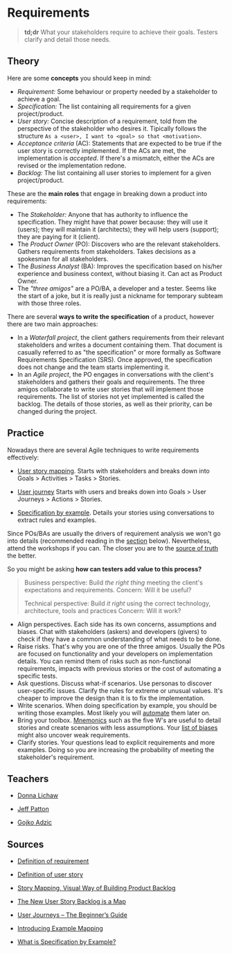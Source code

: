 # Requirements

> **td;dr** What your stakeholders require to achieve their goals. Testers clarify and detail those needs.

## Theory

Here are some **concepts** you should keep in mind:

- *Requirement:* Some behaviour or property needed by a stakeholder to achieve a goal.
- *Specification:* The list containing all requirements for a given project/product.
- *User story:* Concise description of a requirement, told from the perspective of the stakeholder who desires it. Tipically follows the structure `As a <user>, I want to <goal> so that <motivation>`.
- *Acceptance criteria* (AC): Statements that are expected to be true if the user story is correctly implemented. If the ACs are met, the implementation is *accepted*. If there's a mismatch, either the ACs are revised or the implementation redone.
- *Backlog:* The list containing all user stories to implement for a given project/product.

These are the **main roles** that engage in breaking down a product into requirements:

- The *Stakeholder:* Anyone that has authority to influence the specification. They might have that power because: they will use it (users); they will maintain it (architects); they will help users (support); they are paying for it (client).
- The *Product Owner* (PO): Discovers who are the relevant stakeholders. Gathers requirements from stakeholders. Takes decisions as a spokesman for all stakeholders.
- The *Business Analyst* (BA): Improves the specification based on his/her experience and business context, without biasing it. Can act as Product Owner.
- The *"three amigos"* are a PO/BA, a developer and a tester. Seems like the start of a joke, but it is really just a nickname for temporary subteam with those three roles.

There are several **ways to write the specification** of a product, however there are two main approaches:

- In a *Waterfall project*, the client gathers requirements from their relevant stakeholders and writes a document containing them. That document is casually referred to as "the specification" or more formally as Software Requirements Specification (SRS). Once approved, the specification does not change and the team starts implementing it.
- In an *Agile project*, the PO engages in conversations with the client's stakeholders and gathers their goals and requirements. The three amigos collaborate to write user stories that will implement those requirements. The list of stories not yet implemented is called the backlog. The details of those stories, as well as their priority, can be changed during the project.

## Practice

Nowadays there are several Agile techniques to write requirements effectively:

- [User story mapping](http://amzn.to/2mW1rkx). Starts with stakeholders and breaks down into Goals > Activities > Tasks > Stories.

- [User journey](http://amzn.to/2mWyt4d) Starts with users and breaks down into Goals > User Journeys > Actions > Stories.

- [Specification by example](http://amzn.to/2FZy1ux). Details your stories using conversations to extract rules and examples.

Since POs/BAs are usually the drivers of requirement analysis we won't go into details (recommended reading in the [section]() below). Nevertheless, attend the workshops if you can. The closer you are to the [source of truth](https://en.wikipedia.org/wiki/Chinese_whispers) the better.

So you might be asking **how can testers add value to this process?**

> Business perspective: Build *the right thing* meeting the client's expectations and requirements.
> Concern: Will it be useful?
>
> Technical perspective: Build *it right* using the correct technology, architecture, tools and practices
> Concern: Will it work?

- Align perspectives. Each side has its own concerns, assumptions and biases. Chat with stakeholders (askers) and developers (givers) to check if they have a common understanding of what needs to be done.
- Raise risks. That's why you are one of the three amigos. Usually the POs are focused on functionality and your developers on implementation details. You can remind them of risks such as non-functional requirements, impacts with previous stories or the cost of automating a specific tests.
- Ask questions. Discuss what-if scenarios. Use personas to discover user-specific issues. Clarify the rules for extreme or unusual values. It's cheaper to improve the design than it is to fix the implementation.
- Write scenarios. When doing specification by example, you should be writing those examples. Most likely you will [automate]() them later on.
- Bring your toolbox. [Mnemonics](/tools/mnemonics.md) such as the five W's are useful to detail stories and create scenarios with less assumptions. Your [list of biases]() might also uncover weak requirements.
- Clarify stories. Your questions lead to explicit requirements and more examples. Doing so you are increasing the probability of meeting the stakeholder's requirement.


## Teachers

- [Donna Lichaw](https://www.donnalichaw.com/)

- [Jeff Patton](https://jpattonassociates.com/blog/)

- [Gojko Adzic](https://gojko.net/books/)

## Sources

- [Definition of requirement](http://www.iiba.org/babok-guide/babok-guide-v2/babok-guide-online/chapter-one-introduction/1-3-key-concepts.aspx)

- [Definition of user story](https://www.mountaingoatsoftware.com/agile/user-stories)

- [Story Mapping, Visual Way of Building Product Backlog](https://www.thoughtworks.com/insights/blog/story-mapping-visual-way-building-product-backlog)

- [The New User Story Backlog is a Map](https://jpattonassociates.com/the-new-backlog/)

- [User Journeys – The Beginner’s Guide](https://theuxreview.co.uk/user-journeys-beginners-guide/)

- [Introducing Example Mapping](https://medium.com/@mattwynne/introducing-example-mapping-42ccd15f8adf)

- [What is Specification by Example?](https://blog.red-badger.com/blog/2012/07/31/what-is-specification-by-example)
